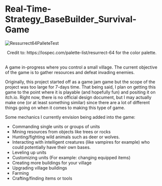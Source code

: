 # Real-Time-Strategy_BaseBuilder_Survival-Game
![Ressurrect64PalleteTest](https://github.com/OrbitalCodeRock/Real-Time-Strategy_BaseBuilder_Survival-Game/assets/37189245/97e6c9e8-d57e-48cf-b26a-f16b9ea47a7e)
<p align="Center">Credit to: https://lospec.com/palette-list/resurrect-64 for the color palette.</br></br></p>

A game in-progress where you control a small village. The current objective of the game is to gather resources and defeat invading enemies.

Originally, this project started off as a game jam game but the scope of the project was too large for 7-days time.
That being said, I plan on getting this game to the point where it is playable (and hopefully fun) and positing it on itch.io.
Right now, there is no official design document, but I may actually make one (or at least something similar) since there are a lot
of different things going on when it comes to making this type of game.

Some mechanics I currently envision being added into the game:
  - Commanding single units or groups of units
  - Mining resources from objects like trees or rocks
  - Hunting/fighting wild animals such as deer or wolves.
  - Interacting with intelligent creatures (like vampires for example) who could potentially have their own bases.
  - Leveling up units
  - Customizing units (For example: changing equipped items)
  - Creating more buildings for your village
  - Upgrading village buildings
  - Farming
  - Crafting/finding items or tools
